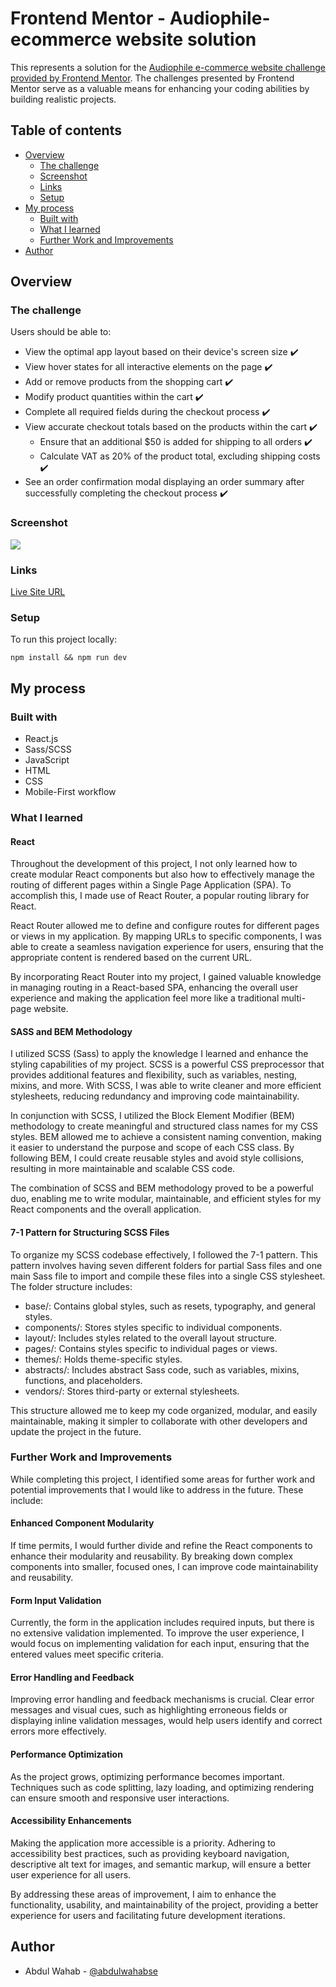 # Frontend Mentor - Audiophile-ecommerce website solution
This represents a solution for the [Audiophile e-commerce website challenge provided by Frontend Mentor](https://www.frontendmentor.io/challenges/audiophile-ecommerce-website-C8cuSd_wx). The challenges presented by Frontend Mentor serve as a valuable means for enhancing your coding abilities by building realistic projects.

## Table of contents

- [Overview](#overview)
  - [The challenge](#the-challenge)
  - [Screenshot](#screenshot)
  - [Links](#links)
  - [Setup](#setup)
- [My process](#my-process)
  - [Built with](#built-with)
  - [What I learned](#what-i-learned)
  - [Further Work and Improvements](#further-work-and-improvements)
- [Author](#author)

## Overview

### The challenge

Users should be able to:

- View the optimal app layout based on their device's screen size :heavy_check_mark:
- View hover states for all interactive elements on the page :heavy_check_mark:
- Add or remove products from the shopping cart :heavy_check_mark:
- Modify product quantities within the cart :heavy_check_mark:
- Complete all required fields during the checkout process :heavy_check_mark:
- View accurate checkout totals based on the products within the cart :heavy_check_mark:
  - Ensure that an additional $50 is added for shipping to all orders :heavy_check_mark:
  - Calculate VAT as 20% of the product total, excluding shipping costs :heavy_check_mark:
- See an order confirmation modal displaying an order summary after successfully completing the checkout process :heavy_check_mark:

### Screenshot

![](./screenshot.png)

### Links

[Live Site URL]()

### Setup

To run this project locally:

```
npm install && npm run dev
```

## My process

### Built with

- React.js
- Sass/SCSS
- JavaScript
- HTML
- CSS
- Mobile-First workflow

### What I learned

#### React

Throughout the development of this project, I not only learned how to create modular React components but also how to effectively manage the routing of different pages within a Single Page Application (SPA). To accomplish this, I made use of React Router, a popular routing library for React.

React Router allowed me to define and configure routes for different pages or views in my application. By mapping URLs to specific components, I was able to create a seamless navigation experience for users, ensuring that the appropriate content is rendered based on the current URL.

By incorporating React Router into my project, I gained valuable knowledge in managing routing in a React-based SPA, enhancing the overall user experience and making the application feel more like a traditional multi-page website.

#### SASS and BEM Methodology

I utilized SCSS (Sass) to apply the knowledge I learned and enhance the styling capabilities of my project. SCSS is a powerful CSS preprocessor that provides additional features and flexibility, such as variables, nesting, mixins, and more. With SCSS, I was able to write cleaner and more efficient stylesheets, reducing redundancy and improving code maintainability.

In conjunction with SCSS, I utilized the Block Element Modifier (BEM) methodology to create meaningful and structured class names for my CSS styles. BEM allowed me to achieve a consistent naming convention, making it easier to understand the purpose and scope of each CSS class. By following BEM, I could create reusable styles and avoid style collisions, resulting in more maintainable and scalable CSS code.

The combination of SCSS and BEM methodology proved to be a powerful duo, enabling me to write modular, maintainable, and efficient styles for my React components and the overall application.

#### 7-1 Pattern for Structuring SCSS Files

To organize my SCSS codebase effectively, I followed the 7-1 pattern. This pattern involves having seven different folders for partial Sass files and one main Sass file to import and compile these files into a single CSS stylesheet. The folder structure includes:

- base/: Contains global styles, such as resets, typography, and general styles.
- components/: Stores styles specific to individual components.
- layout/: Includes styles related to the overall layout structure.
- pages/: Contains styles specific to individual pages or views.
- themes/: Holds theme-specific styles.
- abstracts/: Includes abstract Sass code, such as variables, mixins, functions, and placeholders.
- vendors/: Stores third-party or external stylesheets.

This structure allowed me to keep my code organized, modular, and easily maintainable, making it simpler to collaborate with other developers and update the project in the future.

### Further Work and Improvements

While completing this project, I identified some areas for further work and potential improvements that I would like to address in the future. These include:

#### Enhanced Component Modularity

If time permits, I would further divide and refine the React components to enhance their modularity and reusability. By breaking down complex components into smaller, focused ones, I can improve code maintainability and reusability.

#### Form Input Validation

Currently, the form in the application includes required inputs, but there is no extensive validation implemented. To improve the user experience, I would focus on implementing validation for each input, ensuring that the entered values meet specific criteria.

#### Error Handling and Feedback

Improving error handling and feedback mechanisms is crucial. Clear error messages and visual cues, such as highlighting erroneous fields or displaying inline validation messages, would help users identify and correct errors more effectively.

#### Performance Optimization

As the project grows, optimizing performance becomes important. Techniques such as code splitting, lazy loading, and optimizing rendering can ensure smooth and responsive user interactions.

#### Accessibility Enhancements

Making the application more accessible is a priority. Adhering to accessibility best practices, such as providing keyboard navigation, descriptive alt text for images, and semantic markup, will ensure a better user experience for all users.

By addressing these areas of improvement, I aim to enhance the functionality, usability, and maintainability of the project, providing a better experience for users and facilitating future development iterations.

## Author

- Abdul Wahab - [@abdulwahabse](https://github.com/abdulwahabse)

